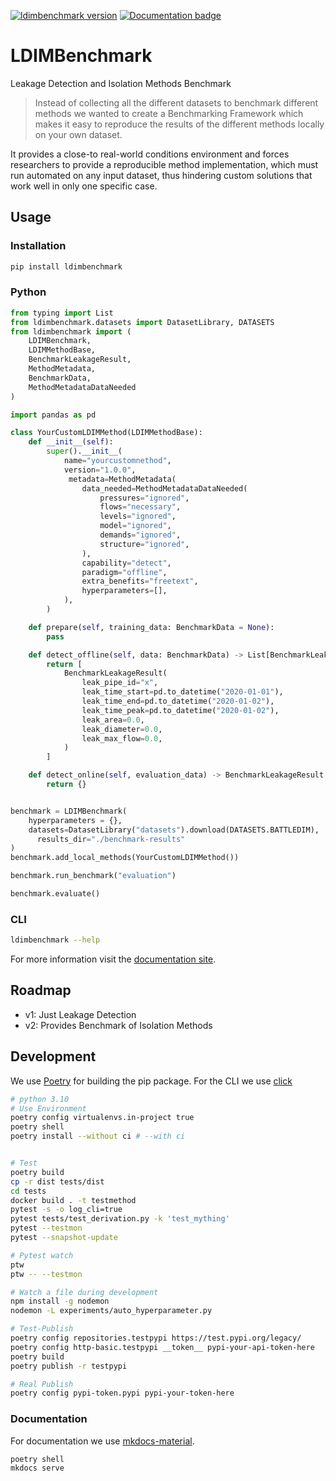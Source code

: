 [![ldimbenchmark version](https://badgen.net/pypi/v/ldimbenchmark/)](https://pypi.org/project/ldimbenchmark)
[![Documentation badge](https://img.shields.io/badge/Documentation-here!-GREEN.svg)](https://tumt2022.github.io/LDIMBench/)

# LDIMBenchmark

Leakage Detection and Isolation Methods Benchmark

> Instead of collecting all the different datasets to benchmark different methods we wanted to create a Benchmarking Framework which makes it easy to reproduce the results of the different methods locally on your own dataset.

It provides a close-to real-world conditions environment and forces researchers to provide a reproducible method implementation, which must run automated on any input dataset, thus hindering custom solutions that work well in only one specific case.

## Usage

### Installation

```bash
pip install ldimbenchmark
```

### Python

```python
from typing import List
from ldimbenchmark.datasets import DatasetLibrary, DATASETS
from ldimbenchmark import (
    LDIMBenchmark,
    LDIMMethodBase,
    BenchmarkLeakageResult,
    MethodMetadata,
    BenchmarkData,
    MethodMetadataDataNeeded
)

import pandas as pd

class YourCustomLDIMMethod(LDIMMethodBase):
    def __init__(self):
        super().__init__(
            name="yourcustomnethod",
            version="1.0.0",
             metadata=MethodMetadata(
                data_needed=MethodMetadataDataNeeded(
                    pressures="ignored",
                    flows="necessary",
                    levels="ignored",
                    model="ignored",
                    demands="ignored",
                    structure="ignored",
                ),
                capability="detect",
                paradigm="offline",
                extra_benefits="freetext",
                hyperparameters=[],
            ),
        )

    def prepare(self, training_data: BenchmarkData = None):
        pass

    def detect_offline(self, data: BenchmarkData) -> List[BenchmarkLeakageResult]:
        return [
            BenchmarkLeakageResult(
                leak_pipe_id="x",
                leak_time_start=pd.to_datetime("2020-01-01"),
                leak_time_end=pd.to_datetime("2020-01-02"),
                leak_time_peak=pd.to_datetime("2020-01-02"),
                leak_area=0.0,
                leak_diameter=0.0,
                leak_max_flow=0.0,
            )
        ]

    def detect_online(self, evaluation_data) -> BenchmarkLeakageResult:
        return {}


benchmark = LDIMBenchmark(
    hyperparameters = {},
    datasets=DatasetLibrary("datasets").download(DATASETS.BATTLEDIM),
      results_dir="./benchmark-results"
)
benchmark.add_local_methods(YourCustomLDIMMethod())

benchmark.run_benchmark("evaluation")

benchmark.evaluate()
```

### CLI

```bash
ldimbenchmark --help
```

For more information visit the [documentation site](https://ldimbenchmark.github.io/LDIMBenchmark/).

## Roadmap

- v1: Just Leakage Detection
- v2: Provides Benchmark of Isolation Methods

## Development

We use [Poetry](https://python-poetry.org/docs/basic-usage/) for building the pip package.
For the CLI we use [click](https://click.palletsprojects.com/en/8.1.x/)

```bash
# python 3.10
# Use Environment
poetry config virtualenvs.in-project true
poetry shell
poetry install --without ci # --with ci


# Test
poetry build
cp -r dist tests/dist
cd tests
docker build . -t testmethod
pytest -s -o log_cli=true
pytest tests/test_derivation.py -k 'test_mything'
pytest --testmon
pytest --snapshot-update

# Pytest watch
ptw
ptw -- --testmon

# Watch a file during development
npm install -g nodemon
nodemon -L experiments/auto_hyperparameter.py

# Test-Publish
poetry config repositories.testpypi https://test.pypi.org/legacy/
poetry config http-basic.testpypi __token__ pypi-your-api-token-here
poetry build
poetry publish -r testpypi

# Real Publish
poetry config pypi-token.pypi pypi-your-token-here
```

### Documentation

For documentation we use [mkdocs-material](https://squidfunk.github.io/mkdocs-material/). 

```
poetry shell
mkdocs serve
```
